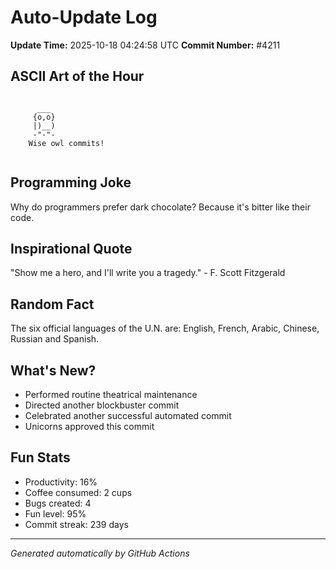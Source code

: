 # Auto-Update Log
**Update Time:** 2025-10-18 04:24:58 UTC
**Commit Number:** #4211

## ASCII Art of the Hour
```

      ___
     {o,o}
     |)__)
     -"-"-  
    Wise owl commits!
        
```

## Programming Joke
Why do programmers prefer dark chocolate? Because it's bitter like their code.

## Inspirational Quote
"Show me a hero, and I'll write you a tragedy." - F. Scott Fitzgerald

## Random Fact
The six official languages of the U.N. are: English, French, Arabic, Chinese, Russian and Spanish.

## What's New?
- Performed routine theatrical maintenance
- Directed another blockbuster commit
- Celebrated another successful automated commit
- Unicorns approved this commit

## Fun Stats
- Productivity: 16%
- Coffee consumed: 2 cups
- Bugs created: 4
- Fun level: 95%
- Commit streak: 239 days

---
*Generated automatically by GitHub Actions*
